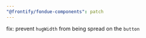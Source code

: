 ```yaml
---
"@frontify/fondue-components": patch
---
```


fix: prevent `hugWidth` from being spread on the `button`

